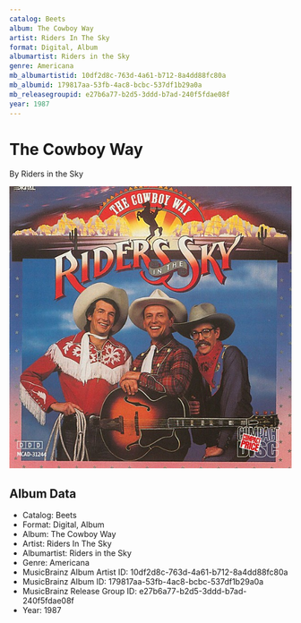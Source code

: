 ```yaml
---
catalog: Beets
album: The Cowboy Way
artist: Riders In The Sky
format: Digital, Album
albumartist: Riders in the Sky
genre: Americana
mb_albumartistid: 10df2d8c-763d-4a61-b712-8a4dd88fc80a
mb_albumid: 179817aa-53fb-4ac8-bcbc-537df1b29a0a
mb_releasegroupid: e27b6a77-b2d5-3ddd-b7ad-240f5fdae08f
year: 1987
---
```


# The Cowboy Way

By Riders in the Sky

![](../../assets/beetscovers/Riders_In_The_Sky-The_Cowboy_Way.jpg)

## Album Data

- Catalog: Beets
- Format: Digital, Album
- Album: The Cowboy Way
- Artist: Riders In The Sky
- Albumartist: Riders in the Sky
- Genre: Americana
- MusicBrainz Album Artist ID: 10df2d8c-763d-4a61-b712-8a4dd88fc80a
- MusicBrainz Album ID: 179817aa-53fb-4ac8-bcbc-537df1b29a0a
- MusicBrainz Release Group ID: e27b6a77-b2d5-3ddd-b7ad-240f5fdae08f
- Year: 1987

